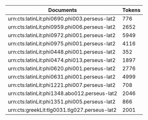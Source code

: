 | Documents                                                        | Tokens     |
| --                                                               | --         |
| urn:cts:latinLit:phi0690.phi003.perseus-lat2                     | 776        |
| urn:cts:latinLit:phi0959.phi006.perseus-lat2                     | 2652       |
| urn:cts:latinLit:phi0972.phi001.perseus-lat2                     | 5949       |
| urn:cts:latinLit:phi0975.phi001.perseus-lat2                     | 4116       |
| urn:cts:latinLit:phi0448.phi001.perseus-lat2                     | 352        |
| urn:cts:latinLit:phi0474.phi013.perseus-lat2                     | 1897       |
| urn:cts:latinLit:phi0620.phi001.perseus-lat2                     | 2776       |
| urn:cts:latinLit:phi0631.phi001.perseus-lat2                     | 4999       |
| urn:cts:latinLit:phi1221.phi007.perseus-lat2                     | 708        |
| urn:cts:latinLit:phi1348.abo012.perseus-lat2                     | 2046       |
| urn:cts:latinLit:phi1351.phi005.perseus-lat2                     | 866        |
| urn:cts:greekLit:tlg0031.tlg027.perseus-lat2                     | 2001       |
